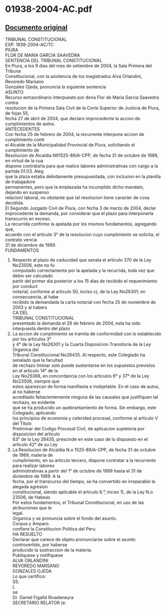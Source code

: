 
01938-2004-AC.pdf
=================
  
[Documento original](https://tc.gob.pe/jurisprudencia/2004/01938-2004-AC.pdf)  
---  
TRIBUNAL CONSTITUCIONAL  
EXP. 1938-2004-AC/TC  
PIURA  
FLOR DE MARIA GARCIA SAAVEDRA  
SENTENCIA DEL TRIBUNAL CONSTITUCIONAL  
En Piura, a los 9 dias del mes de setiembre de 2004, la Sala Primera del Tribuna  
Constitucional, con la asistencia de los magistrados Alva Orlandini, Revoredo Marsano  
Gonzales Ojeda, pronuncia la siguiente sentencia  
ASUNTO  
Recurso extraordinario interpuesto por dona Flor de Maria Garcia Saavedra contra  
resolucion de la Primera Sala Civil de la Corte Superior de Justicia de Piura, de fojas 55,  
fecha 27 de abril de 2004, que declaro improcedente la accion de cumplimientos de autos.  
ANTECEDENTES  
Con fecha 25 de febrero de 2004, la recurrente interpone accion de cumplimiento contr  
el Alcalde de la Municipalidad Provincial de Piura, solicitando el cumplimiento de  
Resolucion de Alcaldia N91525-89/A-CPP, de fecha 31 de octubre de 1989, en virtud de la cua  
dispone contratarla para que realice labores administrativas con cargo a la partida 01.03. Aleg  
que la plaza estaba debidamente presupuestada, con inclusion en la planilla de trabajadore  
permanentes, pero que la emplazada ha incumplido dicho mandato, dejando en suspenso  
relacion/ laboral, no obstante que tal resolucion tiene caracter de cosa decidida.  
El Segundo Juzgado Civil de Piura, con fecha 3 de marzo de 2004, declar  
improcedente la demanda, por considerar que el plazo para interponerla transcurrio en exceso.  
La recurrida confirmo la apelada por los mismos fundamentos, agregando que,  
acuerdo con el articulo 3° de la resolucion cuyo cumplimiento se solicita, el contrato vencia  
31 de diciembre de 1989.  
FUNDAMENTOS  
1. Respecto al plazo de caducidad que senala el articulo 370 de la Ley No23506, este no fu  
computado correctamente por la apelada y la recurrida, toda vez que debio ser calculado  
partir del primer dia posterior a los 15 dias de recibido el requerimiento por conduct  
notarial, conforme al articulo 50, inciso c), de la Ley No26301; en consecuencia, al habe  
recibido la demandada la carta notarial con fecha 25 de noviembre de 2003 y al habers  
CA DEL  
TRIBUNAL CONSTITUCIONAL  
presentado la demanda el 26 de febrero de 2004, esta ha sido interpuesta dentro del plazo  
2. La accion de cumplimiento se tramita de conformidad con lo establecido por los articulos 3°  
y 4° de la Ley No26301 y la Cuarta Disposicion Transitoria de la Ley Organica del  
Tribunal Constitucional No26435. Al respecto, este Colegiado ha senalado que la facultad  
de rechazo liminar solo puede sustentarse en los supuestos previstos en el articulo 14° de la  
Ley No25398, en concordancia con los articulos 6° y 37° de la Ley No23506, siempre que  
estos aparezcan de forma manifiesta e inobjetable. En el caso de autos, al no haberse  
acreditado fehacientemente ninguna de las causales que justifiquen tal rechazo, es evidente  
que se ha producido un quebrantamiento de forma. Sin embargo, este Colegiado, aplicando  
los principios de economia y celeridad procesal, conforme al articulo V del Titulo  
Preliminar del Codigo Procesal Civil, de aplicacion supletoria por disposicion del articulo  
63° de la Ley 26435, prescinde en este caso de lo dispuesto en el articulo 42° de su Ley  
3. La Resolucion de Alcaldia N.o 1525-89/A-CPP, de fecha 31 de octubre de 1989, materia de  
cumplimiento, en su articulo tercero, dispone contratar a la recurrente para realizar labores  
administrativas a partir del 1° de octubre de 1989 hasta el 31 de diciembre de 1989. A la  
fecha, por el transcurso del tiempo, se ha convertido en irreparable la alegada agresion  
constitucional, siendo aplicable el articulo 6.°, inciso 1), de la Ley N.o 23506, de Habeas  
Por estos fundamentos, el Tribunal Constitucional, en uso de las atribuciones que le  
legal.  
Organica y se pronuncia sobre el fondo del asunto.  
Corpus y Amparo.  
confiere la Constitucion Politica del Peru  
HA RESUELTO  
Declarar que carece de objeto pronunciarse sobre el asunto controvertido, por haberse  
producido la sustraccion de la materia.  
Publiquese y notifiquese  
ALVA ORLANDINI  
REVOREDO MARSANO  
GONZALES OJEDA  
Lo que certifico:  
SS.  
L  
oe  
Dr. Daniel Figalld Rivadeneyra  
SECRETARIO RELATOR (e: